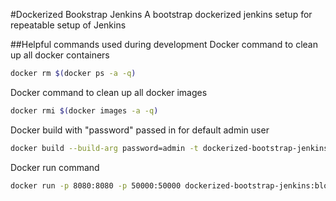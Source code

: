#Dockerized Bookstrap Jenkins
A bootstrap dockerized jenkins setup for repeatable setup of Jenkins

##Helpful commands used during development
Docker command to clean up all docker containers
```bash
docker rm $(docker ps -a -q)
```

Docker command to clean up all docker images
```bash
docker rmi $(docker images -a -q)
```

Docker build with "password" passed in for default admin user
```bash
docker build --build-arg password=admin -t dockerized-bootstrap-jenkins:blog3 .
```

Docker run command
```bash
docker run -p 8080:8080 -p 50000:50000 dockerized-bootstrap-jenkins:blog3
```
